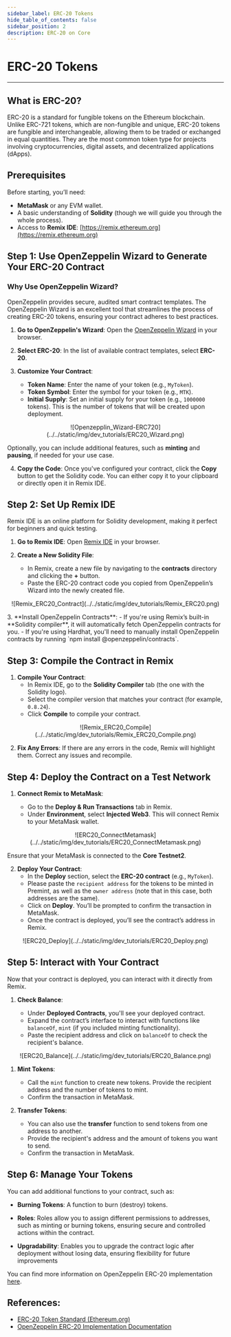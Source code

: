 ```yaml
---
sidebar_label: ERC-20 Tokens
hide_table_of_contents: false
sidebar_position: 2
description: ERC-20 on Core
---
```



# ERC-20 Tokens


---


## What is ERC-20?


ERC-20 is a standard for fungible tokens on the Ethereum blockchain. Unlike ERC-721 tokens, which are non-fungible and unique, ERC-20 tokens are fungible and interchangeable, allowing them to be traded or exchanged in equal quantities. They are the most common token type for projects involving cryptocurrencies, digital assets, and decentralized applications (dApps).


## Prerequisites


Before starting, you’ll need:


- **MetaMask** or any EVM wallet.
- A basic understanding of **Solidity** (though we will guide you through the whole process).
- Access to **Remix IDE**: [https://remix.ethereum.org](https://remix.ethereum.org)


## Step 1: Use OpenZeppelin Wizard to Generate Your ERC-20 Contract


### Why Use OpenZeppelin Wizard?


OpenZeppelin provides secure, audited smart contract templates. The OpenZeppelin Wizard is an excellent tool that streamlines the process of creating ERC-20 tokens, ensuring your contract adheres to best practices.


1. **Go to OpenZeppelin's Wizard**: Open the [OpenZeppelin Wizard](https://wizard.openzeppelin.com/) in your browser.
2. **Select ERC-20**: In the list of available contract templates, select **ERC-20**.
3. **Customize Your Contract**:


   - **Token Name**: Enter the name of your token (e.g., `MyToken`).
   - **Token Symbol**: Enter the symbol for your token (e.g., `MTK`).
   - **Initial Supply**: Set an initial supply for your token (e.g., `1000000` tokens). This is the number of tokens that will be created upon deployment.


<p align="center">
![Openzepplin_Wizard-ERC720](../../static/img/dev_tutorials/ERC20_Wizard.png)
</p>


Optionally, you can include additional features, such as **minting** and **pausing**, if needed for your use case.


4. **Copy the Code**: Once you've configured your contract, click the **Copy** button to get the Solidity code. You can either copy it to your clipboard or directly open it in Remix IDE.


## Step 2: Set Up Remix IDE


Remix IDE is an online platform for Solidity development, making it perfect for beginners and quick testing.


1. **Go to Remix IDE**: Open [Remix IDE](https://remix.ethereum.org) in your browser.
2. **Create a New Solidity File**:


   - In Remix, create a new file by navigating to the **contracts** directory and clicking the **+** button.
   - Paste the ERC-20 contract code you copied from OpenZeppelin’s Wizard into the newly created file.


<p align="center">
![Remix_ERC20_Contract](../../static/img/dev_tutorials/Remix_ERC20.png)
</p>
3. **Install OpenZeppelin Contracts**:
   - If you're using Remix’s built-in **Solidity compiler**, it will automatically fetch OpenZeppelin contracts for you.
   - If you're using Hardhat, you'll need to manually install OpenZeppelin contracts by running `npm install @openzeppelin/contracts`.


## Step 3: Compile the Contract in Remix


1. **Compile Your Contract**:
   - In Remix IDE, go to the **Solidity Compiler** tab (the one with the Solidity logo).
   - Select the compiler version that matches your contract (for example, `0.8.24`).
   - Click **Compile** to compile your contract.


<p align="center">
![Remix_ERC20_Compile](../../static/img/dev_tutorials/Remix_ERC20_Compile.png)
</p>


2. **Fix Any Errors**: If there are any errors in the code, Remix will highlight them. Correct any issues and recompile.


## Step 4: Deploy the Contract on a Test Network


1. **Connect Remix to MetaMask**:


   - Go to the **Deploy & Run Transactions** tab in Remix.
   - Under **Environment**, select **Injected Web3**. This will connect Remix to your MetaMask wallet.


<p align="center">
![ERC20_ConnectMetamask](../../static/img/dev_tutorials/ERC20_ConnectMetamask.png)
</p>


Ensure that your MetaMask is connected to the **Core Testnet2**.


2. **Deploy Your Contract**:
   - In the **Deploy** section, select the **ERC-20 contract** (e.g., `MyToken`).
   - Please paste the `recipient address` for the tokens to be minted in Premint, as well as the `owner address` (note that in this case, both addresses are the same).
   - Click on **Deploy**. You’ll be prompted to confirm the transaction in MetaMask.
   - Once the contract is deployed, you’ll see the contract’s address in Remix.


<p align="center">
![ERC20_Deploy](../../static/img/dev_tutorials/ERC20_Deploy.png)
</p>


## Step 5: Interact with Your Contract


Now that your contract is deployed, you can interact with it directly from Remix.


1. **Check Balance**:


   - Under **Deployed Contracts**, you'll see your deployed contract.
   - Expand the contract’s interface to interact with functions like `balanceOf`, `mint` (if you included minting functionality).
   - Paste the recipient address and click on `balanceOf` to check the recipient's balance.


<p align="center">
![ERC20_Balance](../../static/img/dev_tutorials/ERC20_Balance.png)
</p>


1. **Mint Tokens**:


   - Call the `mint` function to create new tokens. Provide the recipient address and the number of tokens to mint.
   - Confirm the transaction in MetaMask.


2. **Transfer Tokens**:
   - You can also use the **transfer** function to send tokens from one address to another.
   - Provide the recipient's address and the amount of tokens you want to send.
   - Confirm the transaction in MetaMask.


## Step 6: Manage Your Tokens


You can add additional functions to your contract, such as:


- **Burning Tokens**: A function to burn (destroy) tokens.


- **Roles**: Roles allow you to assign different permissions to addresses, such as minting or burning tokens, ensuring secure and controlled actions within the contract.


- **Upgradability**: Enables you to upgrade the contract logic after deployment without losing data, ensuring flexibility for future improvements


You can find more information on OpenZeppelin ERC-20 implementation [here](https://docs.openzeppelin.com/contracts/4.x/erc20).


## References:


- [ERC-20 Token Standard (Ethereum.org)](https://ethereum.org/en/developers/docs/standards/tokens/erc-20/)
- [OpenZeppelin ERC-20 Implementation Documentation](https://docs.openzeppelin.com/contracts/4.x/erc20)